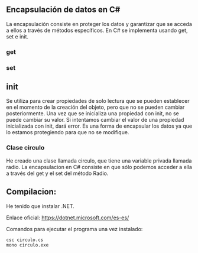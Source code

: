 
## Encapsulación de datos en C#

La encapsulación consiste en proteger los datos y garantizar que se acceda a ellos a través de métodos específicos. En C# se implementa usando get, set e init.

### get




### set


## init

Se utiliza para crear propiedades de solo lectura que se pueden establecer en el momento de la creación del objeto, pero que no se pueden cambiar posteriormente. Una vez que se inicializa una propiedad con init, no se puede cambiar su valor. Si intentamos cambiar el valor de una propiedad inicializada con init, dará error. Es una forma de encapsular los datos ya que lo estamos protegiendo para que no se modifique.


### Clase circulo

He creado una clase llamada circulo, que tiene una variable privada llamada radio. La encapsulacion en C# consiste
en que sólo podemos acceder a ella a través del get y el set del método Radio.


## Compilacion:

He tenido que instalar .NET.

Enlace oficial: https://dotnet.microsoft.com/es-es/

Comandos para ejecutar el programa una vez instalado:

```console
csc circulo.cs
mono circulo.exe
```
